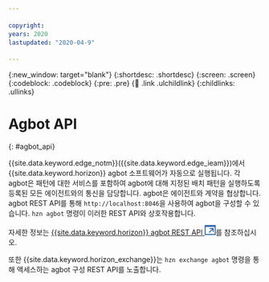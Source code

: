 ```yaml
---

copyright:
years: 2020
lastupdated: "2020-04-9"

---
```


{:new_window: target="blank"}
{:shortdesc: .shortdesc}
{:screen: .screen}
{:codeblock: .codeblock}
{:pre: .pre}
{:child: .link .ulchildlink}
{:childlinks: .ullinks}

# Agbot API
{: #agbot_api}

{{site.data.keyword.edge_notm}}({{site.data.keyword.edge_ieam}})에서 {{site.data.keyword.horizon}} agbot 소프트웨어가 자동으로 실행됩니다. 각 agbot은 패턴에 대한 서비스를 포함하여 agbot에 대해 지정된 배치 패턴을 실행하도록 등록된 모든 에이전트와의 통신을 담당합니다. agbot은 에이전트와 계약을 협상합니다. agbot REST API를 통해 `http://localhost:8046`을 사용하여 agbot을 구성할 수 있습니다. `hzn agbot` 명령이 이러한 REST API와 상호작용합니다.

자세한 정보는 [{{site.data.keyword.horizon}} agbot REST API ![새 탭에서 열림](../../images/icons/launch-glyph.svg "새 탭에서 열림")](https://github.com/open-horizon/anax/blob/master/doc/agreement_bot_api.md)를 참조하십시오.

또한 {{site.data.keyword.horizon_exchange}}는 `hzn exchange agbot` 명령을 통해 액세스하는 agbot 구성 REST API를 노출합니다.
